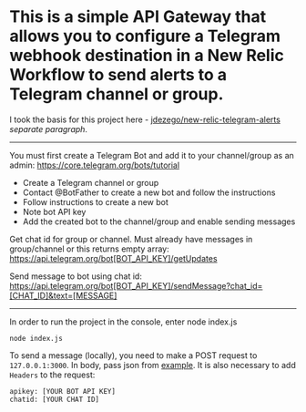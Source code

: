 
# This is a simple API Gateway that allows you to configure a Telegram webhook destination in a New Relic Workflow to send alerts to a Telegram channel or group.

I took the basis for this project here - [jdezego/new-relic-telegram-alerts](https://github.com/jdezego/new-relic-telegram-alerts) *separate paragraph*.

***


You must first create a Telegram Bot and add it to your channel/group as an admin: https://core.telegram.org/bots/tutorial

- Create a Telegram channel or group
- Contact @BotFather to create a new bot and follow the instructions
- Follow instructions to create a new bot
- Note bot API key
- Add the created bot to the channel/group and enable sending messages

Get chat id for group or channel. Must already have messages in group/channel or this returns empty array:
https://api.telegram.org/bot[BOT_API_KEY]/getUpdates

Send message to bot using chat id:
https://api.telegram.org/bot[BOT_API_KEY]/sendMessage?chat_id=[CHAT_ID]&text=[MESSAGE]

---


In order to run the project in the console, enter node index.js

```shell
node index.js
```

To send a message (locally), you need to make a POST request to `127.0.0.1:3000`. In body, pass json from [example](../blob/main/payloadExample.json). It is also necessary to add `Headers` to the request:

```shell
apikey: [YOUR BOT API KEY]
chatid: [YOUR CHAT ID]
```